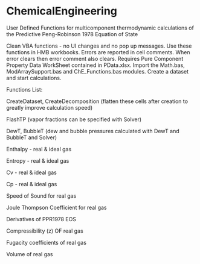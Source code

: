# ChemicalEngineering
User Defined Functions for multicomponent thermodynamic calculations of the Predictive Peng-Robinson 1978 Equation of State

Clean VBA functions - no UI changes and no pop up messages. Use these functions in HMB workbooks.
Errors are reported in cell comments. When error clears then error comment also clears.
Requires Pure Component Property Data WorkSheet contained in PData.xlsx.
Import the Math.bas, ModArraySupport.bas and ChE_Functions.bas modules.
Create a dataset and start calculations.

Functions List:

CreateDataset, CreateDecomposition (flatten these cells after creation to greatly improve calculation speed)

FlashTP (vapor fractions can be specified with Solver)

DewT, BubbleT (dew and bubble pressures calculated with DewT and BubbleT and Solver)

Enthalpy - real & ideal gas

Entropy - real & ideal gas

Cv - real & ideal gas

Cp - real & ideal gas

Speed of Sound for real gas

Joule Thompson Coefficient for real gas

Derivatives of PPR1978 EOS

Compressibility (z) OF real gas

Fugacity coefficients of real gas

Volume of real gas


